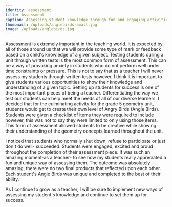 ```yaml
---
identity: assessment
title: Assessment
caption: Assessing student knowledge through fun and engaging activities.
thumbnail: /uploads/anglebirds-small.jpg
image: /uploads/anglebirds.jpg
---
```



Assessment is extremely important in the teaching world. It is expected by all of those around us that we will provide some type of mark or feedback based on a child's knowledge of a given subject. Testing students during a unit through written tests is the most common form of assessment. This can be a way of provoking anxiety in students who do not perform well under time constraints or pressure. This is not to say that as a teacher I will never assess my students through written tests however, I think it is important to give students various opportunities to show their knowledge and understanding of a given topic. Setting up students for success is one of the most important pieces of being a teacher. Differentiating the way we test our students can help meet the needs of all of our diverse learners. I decided that for the culminating activity for the grade 5 geometry unit, students would get to create their own level of Angry Birds (Angle Birds). Students were given a checklist of items they were required to include however, this was not to say they were limited to only using those items. This form of assessment allowed students to be creative while showing their understanding of the geometry concepts learned throughout the unit.

I noticed that students who normally shut down, refuse to participate or just don't do well- succeeded. Students were engaged, excited and proud throughout the completion of their assessment piece. It was such an amazing moment-as a teacher- to see how my students really appreciated a fun and unique way of assessing them. The outcome was absolutely amazing, there were no two final products that reflected upon each other. Each student's Angle Birds was unique and completed to the best of their ability.

As I continue to grow as a teacher, I will be sure to implement new ways of assessing my student's knowledge and continue to set them up for success.